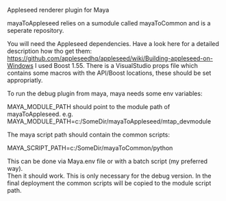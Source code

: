 Appleseed renderer plugin for Maya

mayaToAppleseed relies on a sumodule called mayaToCommon and is a seperate repository.

You will need the Appleseed dependencies. Have a look here for a detailed description how tho get them: https://github.com/appleseedhq/appleseed/wiki/Building-appleseed-on-Windows
I used Boost 1.55. There is a VisualStudio props file which contains some macros with the API/Boost locations, these should be set appropriatly.

To run the debug plugin from maya, maya needs some env variables:<br>

MAYA_MODULE_PATH should point to the module path of mayaToAppleseed. e.g.<br>
MAYA_MODULE_PATH=c:/SomeDir/mayaToAppleseed/mtap_devmodule<br>

The maya script path should contain the common scripts:

MAYA_SCRIPT_PATH=c:/SomeDir/mayaToCommon/python<br>

This can be done via Maya.env file or with a batch script (my preferred way).<br>
Then it should work. This is only necessary for the debug version. In the final deployment the common scripts will be copied to the module script path.
